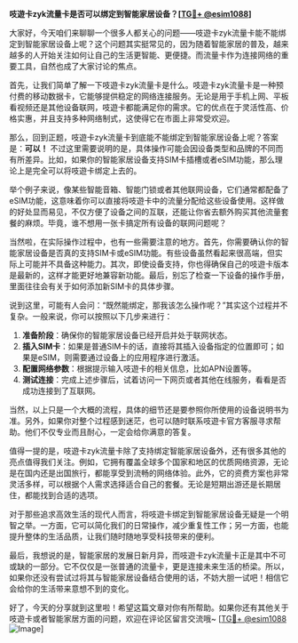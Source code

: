 **吱遊卡zyk流量卡是否可以绑定到智能家居设备？[[TG💪+ @esim1088](https://t.me/s/esim1088)]**

大家好，今天咱们来聊聊一个很多人都关心的问题——吱遊卡zyk流量卡能不能绑定到智能家居设备上呢？这个问题其实挺常见的，因为随着智能家居的普及，越来越多的人开始关注如何让自己的生活更智能、更便捷。而流量卡作为连接网络的重要工具，自然也成了大家讨论的焦点。

首先，让我们简单了解一下吱遊卡zyk流量卡是什么。吱遊卡zyk流量卡是一种预付费的移动数据卡，它能够提供稳定的网络连接服务。无论是用于手机上网、平板看视频还是其他设备联网，吱遊卡都能满足你的需求。它的优点在于灵活性高、价格实惠，并且支持多种网络制式，这使得它在市面上非常受欢迎。

那么，回到正题，吱遊卡zyk流量卡到底能不能绑定到智能家居设备上呢？答案是：**可以！** 不过这里需要说明的是，具体操作可能会因设备类型和品牌的不同而有所差异。比如，如果你的智能家居设备支持SIM卡插槽或者eSIM功能，那么理论上是完全可以将吱遊卡绑定上去的。

举个例子来说，像某些智能音箱、智能门锁或者其他联网设备，它们通常都配备了eSIM功能，这意味着你可以直接将吱遊卡中的流量分配给这些设备使用。这样做的好处显而易见，不仅方便了设备之间的互联，还能让你省去额外购买其他流量套餐的麻烦。毕竟，谁不想用一张卡搞定所有设备的联网问题呢？

当然啦，在实际操作过程中，也有一些需要注意的地方。首先，你需要确认你的智能家居设备是否真的支持SIM卡或eSIM功能。有些设备虽然看起来很高端，但实际上可能并不具备这种能力。其次，即使设备支持，你也得确保自己的吱遊卡版本是最新的，这样才能更好地兼容新功能。最后，别忘了检查一下设备的操作手册，里面往往会有关于如何添加新SIM卡的具体步骤。

说到这里，可能有人会问：“既然能绑定，那我该怎么操作呢？”其实这个过程并不复杂。一般来说，你可以按照以下几步来进行：

1. **准备阶段**：确保你的智能家居设备已经开启并处于联网状态。
2. **插入SIM卡**：如果是普通SIM卡的话，直接将其插入设备指定的位置即可；如果是eSIM，则需要通过设备上的应用程序进行激活。
3. **配置网络参数**：根据提示输入吱遊卡的相关信息，比如APN设置等。
4. **测试连接**：完成上述步骤后，试着访问一下网页或者其他在线服务，看看是否成功连接到了互联网。

当然，以上只是一个大概的流程，具体的细节还是要参照你所使用的设备说明书为准。另外，如果你对整个过程感到迷茫，也可以随时联系吱遊卡官方客服寻求帮助。他们不仅专业而且耐心，一定会给你满意的答复。

值得一提的是，吱遊卡zyk流量卡除了支持绑定智能家居设备外，还有很多其他的亮点值得我们关注。例如，它拥有覆盖全球多个国家和地区的优质网络资源，无论是在国内还是出国旅行，都能享受到流畅的网络体验。此外，它的资费方案也非常灵活多样，可以根据个人需求选择适合自己的套餐。无论是短期出游还是长期居住，都能找到合适的选项。

对于那些追求高效生活的现代人而言，将吱遊卡绑定到智能家居设备无疑是一个明智之举。一方面，它可以简化我们的日常操作，减少重复性工作；另一方面，也能提升整体的生活品质，让我们随时随地享受科技带来的便利。

最后，我想说的是，智能家居的发展日新月异，而吱遊卡zyk流量卡正是其中不可或缺的一部分。它不仅仅是一张普通的流量卡，更是连接未来生活的桥梁。所以，如果你还没有尝试过将其与智能家居设备结合使用的话，不妨大胆一试吧！相信它会给你的生活带来意想不到的变化。

好了，今天的分享就到这里啦！希望这篇文章对你有所帮助。如果你还有其他关于吱遊卡或者智能家居方面的问题，欢迎在评论区留言交流哦~ [[TG💪+ @esim1088](https://t.me/s/esim1088) ![Image](https://i.postimg.cc/4NQfJmqS/Snipaste-2025-05-13-00-14-12.png)]